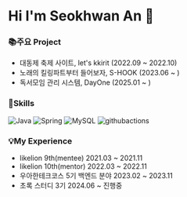 # Hi I'm Seokhwan An 👋

### 📚주요 Project
- 대동제 축제 사이트, let's kkirit (2022.09 ~ 2022.10)
- 노래의 킬링파트부터 들어보자, S-HOOK (2023.06 ~ )
- 독서모임 관리 시스템, DayOne (2025.01 ~ )
### 🌱Skills
![Java](https://img.shields.io/badge/Java-007396.svg?&style=for-the-badge&logo=Java&logoColor=white)
![Spring](https://img.shields.io/badge/Spring-6DB33F.svg?&style=for-the-badge&logo=Spring&logoColor=white)
![MySQL](https://img.shields.io/badge/MySQL-4479A1.svg?&style=for-the-badge&logo=MySQL&logoColor=white)
![githubactions](https://img.shields.io/badge/githubactions-2088FF.svg?&style=for-the-badge&logo=githubactions&logoColor=white)

### 💡My Experience
-  likelion 9th(mentee) 2021.03 ~ 2021.11
-  likelion 10th(mentor) 2022.03 ~ 2022.11
-  우아한테크코스 5기 백엔드 분야 2023.02 ~ 2023.11
-  초록 스터디 3기 2024.06 ~ 진행중
<!--
**seokhwan-an/seokhwan-an** is a ✨ _special_ ✨ repository because its `README.md` (this file) appears on your GitHub profile.

Here are some ideas to get you started:

- 🔭 I’m currently working on ...
- 🌱 I’m currently learning ...
- 👯 I’m looking to collaborate on ...
- 🤔 I’m looking for help with ...
- 💬 Ask me about ...
- 📫 How to reach me: ...
- 😄 Pronouns: ...
- ⚡ Fun fact: ...
-->
